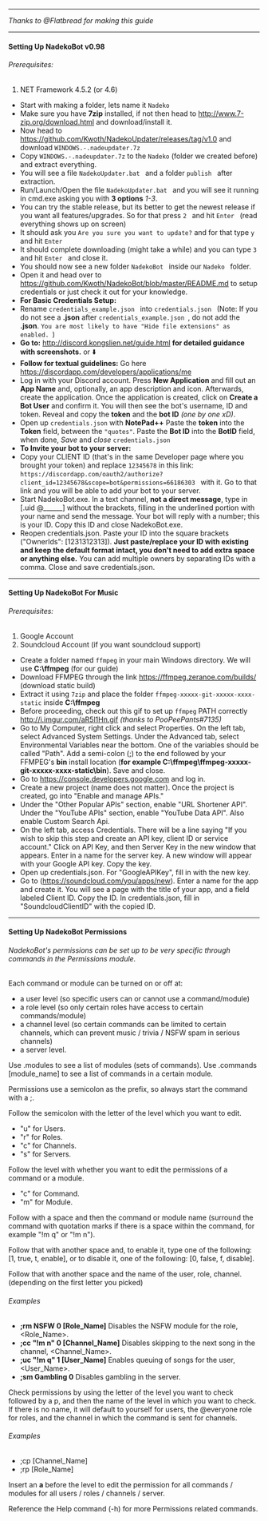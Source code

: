 ________________________________________________________________________________
*Thanks to @Flatbread for making this guide*
________________________________________________________________________________

#### Setting Up NadekoBot v0.98
###### Prerequisites: 
1) NET Framework 4.5.2 (or 4.6)
- Start with making a folder, lets name it `Nadeko`
- Make sure you have **7zip** installed, if not then head to http://www.7-zip.org/download.html and download/install it.
- Now head to https://github.com/Kwoth/NadekoUpdater/releases/tag/v1.0 and download `WINDOWS.-.nadeupdater.7z`
- Copy `WINDOWS.-.nadeupdater.7z` to the `Nadeko` (folder we created before) and extract everything.
- You will see a file `NadekoUpdater.bat ` and a folder `publish ` after extraction.
- Run/Launch/Open the file `NadekoUpdater.bat ` and you will see it running in cmd.exe asking you with **3 options** *1-3*.
- You can try the stable release, but its better to get the newest release if you want all features/upgrades. So for that press `2 ` and hit `Enter ` (read everything shows up on screen)
- It should ask you `Are you sure you want to update?` and for that type `y ` and hit `Enter ` 
- It should complete downloading (might take a while) and you can type `3 ` and hit `Enter ` and close it.
- You should now see a new folder `NadekoBot ` inside our `Nadeko ` folder.
- Open it and head over to https://github.com/Kwoth/NadekoBot/blob/master/README.md to setup credentials or just check it out for your knowledge.
- **For Basic Credentials Setup:**
- Rename `credentials_example.json ` into `credentials.json ` (Note: If you do not see a **.json** after `credentials_example.json `, do not add the **.json**. `You are most likely to have "Hide file extensions" as enabled. `)
- **Go to:** http://discord.kongslien.net/guide.html **for detailed guidance with screenshots.** or :arrow_down:
- **Follow for textual guidelines:** Go here https://discordapp.com/developers/applications/me
- Log in with your Discord account. Press **New Application** and fill out an **App Name** and, optionally, an app description and icon. Afterwards, create the application. Once the application is created, click on **Create a Bot User** and confirm it. You will then see the bot's username, ID and token. Reveal and copy the **token** and the **bot ID** *(one by one xD)*.
- Open up `credentials.json` with **NotePad++** Paste the **token** into the **Token** field, between the `"quotes"`. Paste the **Bot ID** into the **BotID** field, when done, *Save* and *close* `credentials.json`
- **To Invite your bot to your server:**
- Copy your CLIENT ID (that's in the same Developer page where you brought your token) and replace `12345678` in this link: 
`https://discordapp.com/oauth2/authorize?client_id=12345678&scope=bot&permissions=66186303 ` with it. Go to that link and you will be able to add your bot to your server.
- Start NadekoBot.exe. In a text channel, **not a direct message**, type in [.uid @______] without the brackets, filling in the underlined portion with your name and send the message. Your bot will reply with a number; this is your ID. Copy this ID and close NadekoBot.exe.   
- Reopen credentials.json. Paste your ID into the square brackets ("OwnerIds": [1231312313]). **Just paste/replace your ID with existing and keep the default format intact, you don't need to add extra space or anything else.** You can add multiple owners by separating IDs with a comma. Close and save credentials.json.  


________________________________________________________________________________

#### Setting Up NadekoBot For Music
###### Prerequisites: 
1) Google Account  
2) Soundcloud Account (if you want soundcloud support)
- Create a folder named `ffmpeg` in your main Windows directory. We will use **C:\ffmpeg** (for our guide)
- Download FFMPEG through the link https://ffmpeg.zeranoe.com/builds/ (download static build)
- Extract it using `7zip` and place the folder `ffmpeg-xxxxx-git-xxxxx-xxxx-static` inside **C:\ffmpeg**
- Before proceeding, check out this gif to set up `ffmpeg` PATH correctly http://i.imgur.com/aR5l1Hn.gif *(thanks to PooPeePants#7135)*
- Go to My Computer, right click and select Properties. On the left tab, select Advanced System Settings. Under the Advanced tab, select Environmental Variables near the bottom. One of the variables should be called "Path". Add a semi-colon (;) to the end followed by your FFMPEG's **bin** install location (**for example C:\ffmpeg\ffmpeg-xxxxx-git-xxxxx-xxxx-static\bin**). Save and close.
- Go to https://console.developers.google.com and log in.
- Create a new project (name does not matter). Once the project is created, go into "Enable and manage APIs."
- Under the "Other Popular APIs" section, enable "URL Shortener API". Under the "YouTube APIs" section, enable "YouTube Data API". Also enable Custom Search Api.
- On the left tab, access Credentials. There will be a line saying "If you wish to skip this step and create an API key, client ID or service account." Click on API Key, and then Server Key in the new window that appears. Enter in a name for the server key. A new window will appear with your Google API key. Copy the key.
- Open up credentials.json. For "GoogleAPIKey", fill in with the new key.
- Go to (https://soundcloud.com/you/apps/new). Enter a name for the app and create it. You will see a page with the title of your app, and a field labeled Client ID. Copy the ID. In credentials.json, fill in "SoundcloudClientID" with the copied ID.

________________________________________________________________________________

#### Setting Up NadekoBot Permissions
###### NadekoBot's permissions can be set up to be very specific through commands in the Permissions module.  
Each command or module can be turned on or off at: 
- a user level (so specific users can or cannot use a command/module)  
- a role level (so only certain roles have access to certain commands/module)
- a channel level (so certain commands can be limited to certain channels, which can prevent music / trivia / NSFW spam in serious channels)
- a server level. 

Use .modules to see a list of modules (sets of commands).
Use .commands [module_name] to see a list of commands in a certain module.

Permissions use a semicolon as the prefix, so always start the command with a ;.

Follow the semicolon with the letter of the level which you want to edit.
- "u" for Users.
- "r" for Roles.
- "c" for Channels.
- "s" for Servers.

Follow the level with whether you want to edit the permissions of a command or a module.
- "c" for Command.
- "m" for Module.

Follow with a space and then the command or module name (surround the command with quotation marks if there is a space within the command, for example "!m q" or "!m n").

Follow that with another space and, to enable it, type one of the following: [1, true, t, enable], or to disable it, one of the following: [0, false, f, disable].

Follow that with another space and the name of the user, role, channel. (depending on the first letter you picked)

###### Examples
- **;rm NSFW 0 [Role_Name]**  Disables the NSFW module for the role, <Role_Name>.
- **;cc "!m n" 0 [Channel_Name]**  Disables skipping to the next song in the channel, <Channel_Name>.
- **;uc "!m q" 1 [User_Name]**  Enables queuing of songs for the user, <User_Name>.
- **;sm Gambling 0**  Disables gambling in the server.

Check permissions by using the letter of the level you want to check followed by a p, and then the name of the level in which you want to check. If there is no name, it will default to yourself for users, the @everyone role for roles, and the channel in which the command is sent for channels.

###### Examples 
- ;cp [Channel_Name]
- ;rp [Role_Name]

Insert an **a** before the level to edit the permission for all commands / modules for all users / roles / channels / server.

Reference the Help command (-h) for more Permissions related commands.
